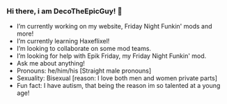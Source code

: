 ### Hi there, i am DecoTheEpicGuy! 👋

-  I’m currently working on my website, Friday Night Funkin' mods and more!
-  I’m currently learning Haxeflixel!
-  I’m looking to collaborate on some mod teams.
-  I’m looking for help with Epik Friday, my Friday Night Funkin' mod.
-  Ask me about anything!
-  Pronouns: he/him/his [Straight male pronouns]
-  Sexuality: Bisexual [reason: I love both men and women private parts]
-  Fun fact: I have autism, that being the reason im so talented at a young age!
